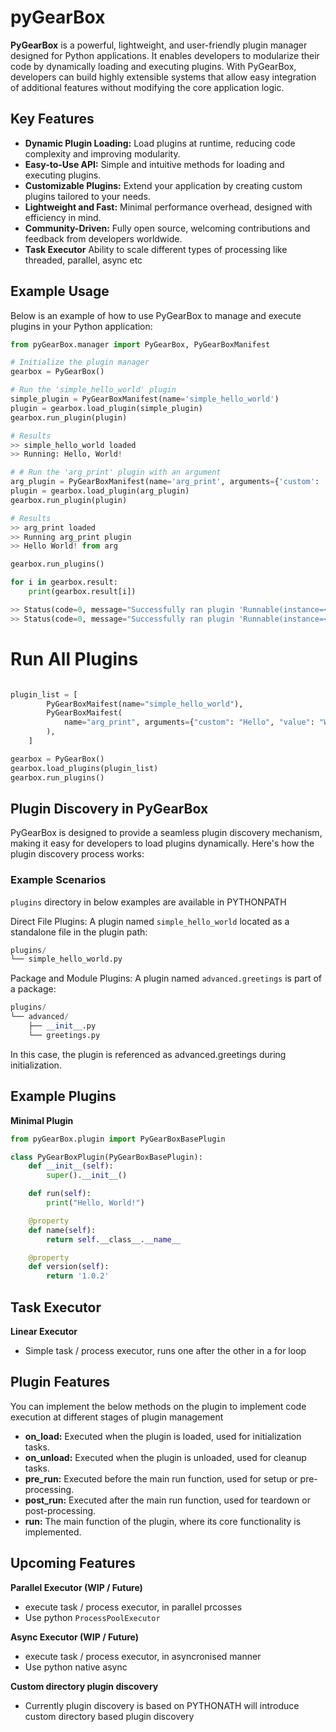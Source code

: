 # pyGearBox
**PyGearBox** is a powerful, lightweight, and user-friendly plugin manager designed for Python applications. It enables developers to modularize their code by dynamically loading and executing plugins. With PyGearBox, developers can build highly extensible systems that allow easy integration of additional features without modifying the core application logic.

## Key Features
- **Dynamic Plugin Loading:** Load plugins at runtime, reducing code complexity and improving modularity.
- **Easy-to-Use API:** Simple and intuitive methods for loading and executing plugins.
- **Customizable Plugins:** Extend your application by creating custom plugins tailored to your needs.
- **Lightweight and Fast:** Minimal performance overhead, designed with efficiency in mind.
- **Community-Driven:** Fully open source, welcoming contributions and feedback from developers worldwide.
- **Task Executor** Ability to scale different types of processing like threaded, parallel, async etc
## Example Usage
Below is an example of how to use PyGearBox to manage and execute plugins in your Python application:

```python
from pyGearBox.manager import PyGearBox, PyGearBoxManifest

# Initialize the plugin manager
gearbox = PyGearBox()

# Run the 'simple_hello_world' plugin
simple_plugin = PyGearBoxManifest(name='simple_hello_world')
plugin = gearbox.load_plugin(simple_plugin)
gearbox.run_plugin(plugin)

# Results
>> simple_hello_world loaded
>> Running: Hello, World!

# # Run the 'arg_print' plugin with an argument
arg_plugin = PyGearBoxManifest(name='arg_print', arguments={'custom': 'Hello', 'value': 'World! from arg'})
plugin = gearbox.load_plugin(arg_plugin)
gearbox.run_plugin(plugin)

# Results
>> arg_print loaded
>> Running arg_print plugin
>> Hello World! from arg

gearbox.run_plugins()

for i in gearbox.result:
    print(gearbox.result[i])

>> Status(code=0, message="Successfully ran plugin 'Runnable(instance=<simple_hello_world.PyGearBoxPlugin object at 0x1049c4510>, arguments=None)'")
>> Status(code=0, message="Successfully ran plugin 'Runnable(instance=<arg_print.PyGearBoxPlugin object at 0x104cce210>, arguments={'custom': 'Hello', 'value': 'World! from arg'})'")
```
# Run All Plugins
```python

plugin_list = [
        PyGearBoxMaifest(name="simple_hello_world"),
        PyGearBoxMaifest(
            name="arg_print", arguments={"custom": "Hello", "value": "World! from arg"}
        ),
    ]

gearbox = PyGearBox()
gearbox.load_plugins(plugin_list)
gearbox.run_plugins()
```
## Plugin Discovery in PyGearBox
PyGearBox is designed to provide a seamless plugin discovery mechanism, making it easy for developers to load plugins dynamically. Here's how the plugin discovery process works:

### Example Scenarios
`plugins` directory in below examples are available in PYTHONPATH

Direct File Plugins:
A plugin named `simple_hello_world` located as a standalone file in the plugin path:
```python
plugins/
└── simple_hello_world.py
```
Package and Module Plugins:
A plugin named `advanced.greetings` is part of a package:
```python
plugins/
└── advanced/
    ├── __init__.py
    └── greetings.py
```
In this case, the plugin is referenced as advanced.greetings during initialization.

## Example Plugins

**Minimal Plugin**

```python
from pyGearBox.plugin import PyGearBoxBasePlugin

class PyGearBoxPlugin(PyGearBoxBasePlugin):
    def __init__(self):
        super().__init__()

    def run(self):
        print("Hello, World!")

    @property
    def name(self):
        return self.__class__.__name__

    @property
    def version(self):
        return '1.0.2'
```

## Task Executor

**Linear Executor**
- Simple task / process executor, runs one after the other in a for loop

## Plugin Features
You can implement the below methods on the plugin to implement code execution at different stages of plugin management

- **on_load:** Executed when the plugin is loaded, used for initialization tasks.
- **on_unload:** Executed when the plugin is unloaded, used for cleanup tasks.
- **pre_run:** Executed before the main run function, used for setup or pre-processing.
- **post_run:** Executed after the main run function, used for teardown or post-processing.
- **run:** The main function of the plugin, where its core functionality is implemented.

## Upcoming Features

**Parallel Executor (WIP / Future)**
- execute task / process executor, in parallel prcosses 
- Use python `ProcessPoolExecutor`

**Async Executor (WIP / Future)**
- execute task / process executor, in asyncronised manner
- Use python native async

**Custom directory plugin discovery**
- Currently plugin discovery is based on PYTHONATH will introduce custom directory based plugin discovery